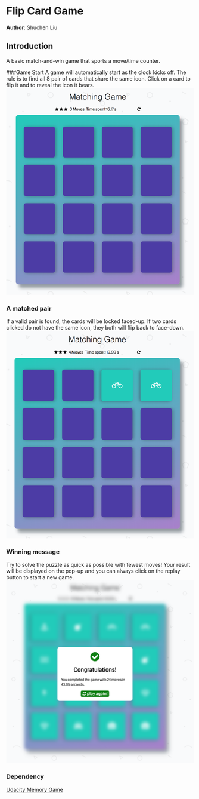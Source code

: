 # Flip Card Game

**Author**: Shuchen Liu

## Introduction

A basic match-and-win game that sports a move/time counter.

###Game Start
A game will automatically start as the clock kicks off. The rule is to find all 8 pair of cards that share the same icon.  Click on a card to flip it and to reveal the icon it bears.
![start](pic/start.png)

### A matched pair
If a valid pair is found, the cards will be locked faced-up. If two cards clicked do not have the same icon, they both will flip back to face-down.
![matched](pic/matched.png)
### Winning message
Try to solve the puzzle as quick as possible with fewest moves! Your result will be displayed on the pop-up and you can always click on the replay button to start a new game.
![win](pic/win.png)

### Dependency
[Udacity Memory Game](https://github.com/udacity/fend-project-memory-game)